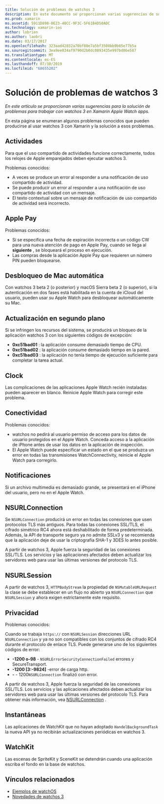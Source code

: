 ```yaml
---
title: Solución de problemas de watchos 3
description: En este documento se proporcionan varias sugerencias de solución de problemas útiles al trabajar con watchos 3 en Xamarin. Sugerencias relacionadas con actividades, Apple Pay, actualización en segundo plano, NSURLConnection, privacidad y mucho más.
ms.prod: xamarin
ms.assetid: 5911D898-0E23-40CC-9F3C-5F61B4D50ADC
ms.technology: xamarin-ios
author: lobrien
ms.author: laobri
ms.date: 03/17/2017
ms.openlocfilehash: 323aad42832a70bf80e7a5bf3508bb9b65e77b5a
ms.sourcegitcommit: 3ea9ee034af9790d2b0dc0893435e997bd06e587
ms.translationtype: MT
ms.contentlocale: es-ES
ms.lasthandoff: 07/30/2019
ms.locfileid: "68655202"
---
```

# <a name="watchos-3-troubleshooting"></a>Solución de problemas de watchos 3

_En este artículo se proporcionan varias sugerencias para la solución de problemas para trabajar con watchos 3 en Xamarin Apple Watch apps._

En esta página se enumeran algunos problemas conocidos que pueden producirse al usar watchos 3 con Xamarin y la solución a esos problemas.

## <a name="activities"></a>Actividades

Para que el uso compartido de actividades funcione correctamente, todos los relojes de Apple emparejados deben ejecutar watchos 3.

Problemas conocidos:

- A veces se produce un error al responder a una notificación de uso compartido de actividad.
- Se puede producir un error al responder a una notificación de uso compartido de actividad con un mensaje.
- El texto contextual sobre un mensaje de notificación de uso compartido de actividad será incorrecto.

## <a name="apple-pay"></a>Apple Pay

Problemas conocidos:

- Si se especifica una fecha de expiración incorrecta o un código CW para una nueva atención de pago en Apple Pay, cuando se llega al **siguiente** , se bloqueará el proceso en ejecución.
- Las compras desde la aplicación Apple Pay que requieren un número PIN pueden bloquearse.

## <a name="auto-mac-unlock"></a>Desbloqueo de Mac automática

Con watchos 3 beta 2 (o posterior) y macOS Sierra beta 2 (o superior), si la autenticación en dos fases está habilitada en la cuenta de iCloud del usuario, pueden usar su Apple Watch para desbloquear automáticamente su Mac.

## <a name="background-refresh"></a>Actualización en segundo plano

Si se infringen los recursos del sistema, se producirá un bloqueo de la aplicación watchos 3 con los siguientes códigos de excepción:

- **0xc51bad01** : la aplicación consume demasiado tiempo de CPU.
- **0xc51bad02** : la aplicación consume demasiado tiempo en la pared.
- **0xc51bad03** : la aplicación no tenía tiempo de ejecución suficiente para completar la tarea actual.

## <a name="clock"></a>Clock

Las complicaciones de las aplicaciones Apple Watch recién instaladas pueden aparecer en blanco. Reinicie Apple Watch para corregir este problema.

## <a name="connectivity"></a>Conectividad

Problemas conocidos:

- watchos no pedirá al usuario permiso de acceso para los datos de usuario protegidos en el Apple Watch. Conceda acceso a la aplicación de iPhone antes de usar los datos en la aplicación de inspección.
- El Apple Watch puede especificar un estado en el que se produzca un error en todas las transmisiones WatchConnectivity, reinicie el Apple Watch para corregirlo.

## <a name="notifications"></a>Notificaciones

Si un archivo multimedia es demasiado grande, se presentará en el iPhone del usuario, pero no en el Apple Watch.

## <a name="nsurlconnection"></a>NSURLConnection

Se `NSURLConnection` producirá un error en todas las conexiones que usen protocolos TLS más antiguos. Para todas las conexiones SSL/TLS, el cifrado simétrico RC4 ahora está deshabilitado de forma predeterminada. Además, la API de transporte seguro ya no admite SSLv3 y se recomienda que la aplicación deje de usar la criptografía SHA-1 y 3DES lo antes posible.

A partir de watchos 3, Apple fuerza la seguridad de las conexiones SSL/TLS. Los servicios y las aplicaciones afectados deben actualizar los servidores web para usar las últimas versiones del protocolo TLS.

## <a name="nsurlsession"></a>NSURLSession

A partir de watchos 3, `HTTPBodyStream` la propiedad de `NSMutableURLRequest` la clase se debe establecer en un flujo no abierto ya `NSURLConnection` que `NSURLSession` y ahora exigen estrictamente este requisito.

## <a name="privacy"></a>Privacidad

Problemas conocidos:

Cuando se trabaja `https://` con `NSURLSession` direcciones URL `NSURLConnection` y ya no son compatibles con los conjuntos de cifrado RC4 durante el protocolo de enlace TLS. Puede generarse uno de los siguientes códigos de error:

- **-1200 o-98** - `NSURLErrorSecurityConnectionFailed` errores y SecureTransport.
- **-1200 [3:-9824]** -error de carga http.
- **-**  -  1200`NSURLConnection` finalizó con error.

A partir de watchos 3, Apple fuerza la seguridad de las conexiones SSL/TLS. Los servicios y las aplicaciones afectados deben actualizar los servidores web para usar las últimas versiones del protocolo TLS. Para obtener más información, vea [NSURLConnection](#nsurlconnection) .

## <a name="snapshots"></a>Instantáneas

Las aplicaciones de WatchKit que no hayan adoptado `HandelBackgroundTask` la nueva API ya no recibirán actualizaciones periódicas en watchos 3. 

## <a name="watchkit"></a>WatchKit

Las escenas de SpriteKit y SceneKit se detendrán cuando una aplicación escriba el fondo en la base de watchos.

## <a name="related-links"></a>Vínculos relacionados

- [Ejemplos de watchOS](https://docs.microsoft.com/samples/browse/?products=xamarin&term=Xamarin.iOS+watchOS)
- [Novedades de watchos 3](https://developer.apple.com/library/prerelease/content/releasenotes/General/WhatsNewInwatchOS/Articles/watchOS3.html#//apple_ref/doc/uid/TP40017085-SW1)
